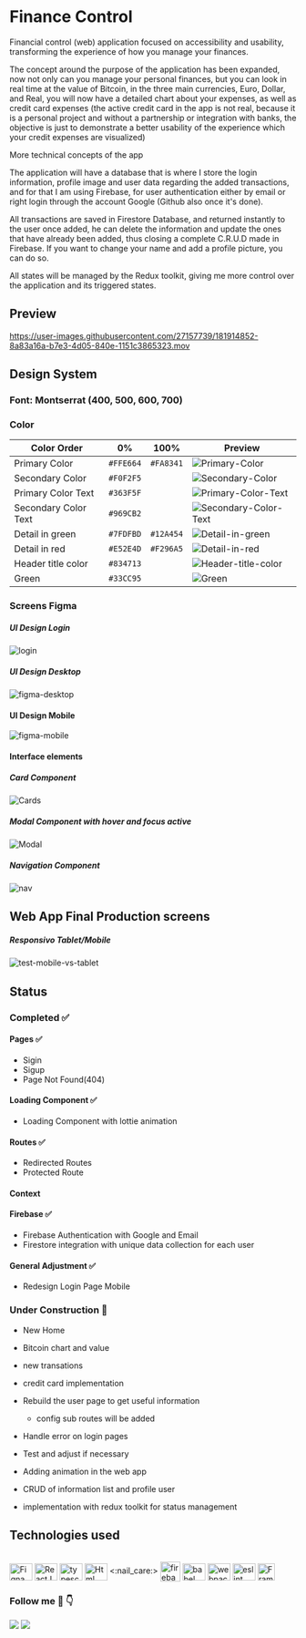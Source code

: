 # Finance Control

Financial control (web) application focused on accessibility and usability, transforming the experience of how you manage your finances.

The concept around the purpose of the application has been expanded, now not only can you manage your personal finances, but you can look in real time at the value of Bitcoin, in the three main currencies, Euro, Dollar, and Real, you will now have a detailed chart about your expenses, as well as credit card expenses (the active credit card in the app is not real, because it is a personal project and without a partnership or integration with banks, the objective is just to demonstrate a better usability of the experience which your credit expenses are visualized)

More technical concepts of the app

The application will have a database that is where I store the login information, profile image and user data regarding the added transactions, and for that I am using Firebase, for user authentication either by email or right login through the account Google (Github also once it's done).


All transactions are saved in Firestore Database, and returned instantly to the user once added, he can delete the information and update the ones that have already been added, thus closing a complete C.R.U.D made in Firebase. If you want to change your name and add a profile picture, you can do so.


All states will be managed by the Redux toolkit, giving me more control over the application and its triggered states.

## Preview 
https://user-images.githubusercontent.com/27157739/181914852-8a83a16a-b7e3-4d05-840e-1151c3865323.mov

## Design System

### Font: Montserrat (400, 500, 600, 700)

### Color
| Color Order |  0% | 100% | Preview  |
|---------------|---------------|---------------|------|
| Primary Color | `#FFE664`  | `#FA8341` |![Primary-Color](https://user-images.githubusercontent.com/27157739/181995021-9573d4c8-36fc-4b62-9320-2e96f01617db.svg) |
| Secondary Color | `#F0F2F5` | | ![Secondary-Color](https://user-images.githubusercontent.com/27157739/181995593-772b8894-8e45-48f1-965a-8dfd33b8dd23.svg) |
| Primary Color Text| `#363F5F` | | ![Primary-Color-Text](https://user-images.githubusercontent.com/27157739/181995687-2e4bc773-95c7-412a-b434-c9d89c4c466d.svg) |
| Secondary Color Text| `#969CB2` | | ![Secondary-Color-Text](https://user-images.githubusercontent.com/27157739/181995595-76335c81-7879-44cf-8243-18482d766895.svg) | 
| Detail in green| `#7FDFBD` | `#12A454` | ![Detail-in-green](https://user-images.githubusercontent.com/27157739/181995791-f8588799-9101-4ccd-96b9-2edb17e8f0f7.svg) |
| Detail in red| `#E52E4D` | `#F296A5` | ![Detail-in-red](https://user-images.githubusercontent.com/27157739/181995896-615fd709-8c88-4a38-a74e-f5370a1eb0c6.svg) |
| Header title color | `#834713` | | ![Header-title-color](https://user-images.githubusercontent.com/27157739/181995922-ac8fd502-df3e-4b73-a8bd-cc740acf28ab.svg) |
| Green | `#33CC95` | | ![Green](https://user-images.githubusercontent.com/27157739/181995934-40715750-0143-4431-bbd6-3fd6c0b7edbc.svg) |



### Screens Figma

##### UI Design Login

![login](https://user-images.githubusercontent.com/27157739/183252681-fac1930f-d5c8-4b09-b6a8-c7f19826650c.png)

##### UI Design Desktop 

![figma-desktop](https://user-images.githubusercontent.com/27157739/181994854-a9575e09-f100-4e8f-b6f4-0312d5847a90.png)

#### UI Design Mobile 
![figma-mobile](https://user-images.githubusercontent.com/27157739/181994857-93f3bc33-fa85-415f-bfb3-72bda4516111.png)

#### Interface elements

##### Card Component
![Cards](https://user-images.githubusercontent.com/27157739/181994918-21d39e53-c566-4130-ab5a-fd7c211a4982.png)


##### Modal Component with hover and focus active
![Modal](https://user-images.githubusercontent.com/27157739/181994924-ae62eec5-4feb-48aa-8008-72e878b46b5b.png)

##### Navigation Component
![nav](https://user-images.githubusercontent.com/27157739/181994926-85dc86fb-e730-4279-9064-791d656e8fca.png)


## Web App Final Production screens

##### Responsivo Tablet/Mobile 
![test-mobile-vs-tablet](https://user-images.githubusercontent.com/27157739/181996059-e5dbb78e-bcf5-4674-bf51-5e6e2f7520e0.png)


## Status

### Completed :white_check_mark:

#### Pages :white_check_mark:

- Sigin
- Sigup
- Page Not Found(404)


#### Loading Component :white_check_mark:

- Loading Component with lottie animation


#### Routes :white_check_mark:

- Redirected Routes
- Protected Route

#### Context 

#### Firebase :white_check_mark:

- Firebase Authentication with Google and Email
- Firestore integration with unique data collection for each user 

#### General Adjustment :white_check_mark:

- Redesign Login Page Mobile


### Under Construction :construction:

- New Home
- Bitcoin chart and value
- new transations
- credit card implementation
- Rebuild the user page to get useful information
  - config sub routes will be added
  
- Handle error on login pages
- Test and adjust if necessary
- Adding animation in the web app
- CRUD of information list and profile user 
- implementation with redux toolkit for status management

## Technologies used

<div style="display: inline_block"><br>
  <img align="center"  alt="Figna" height="30" width="40" src="https://cdn.jsdelivr.net/gh/devicons/devicon/icons/figma/figma-original.svg">
  <img align="center"  alt="ReactJS" height="30" width="40" src="https://cdn.jsdelivr.net/gh/devicons/devicon/icons/react/react-original.svg">
  <img align="center"  alt="typescript" height="30" width="40" src="https://cdn.jsdelivr.net/gh/devicons/devicon/icons/typescript/typescript-original.svg">
  <img align="center"  alt="Html" height="30" width="40" src="https://cdn.jsdelivr.net/gh/devicons/devicon/icons/html5/html5-original.svg">
  <:nail_care:>
   <img align="center"  alt="firebase" height="35" width="35" src="https://cdn.jsdelivr.net/gh/devicons/devicon/icons/firebase/firebase-plain-wordmark.svg">  
  <img align="center"  alt="babel" height="30" width="40" src="https://cdn.jsdelivr.net/gh/devicons/devicon/icons/babel/babel-original.svg">
  <img align="center"  alt="webpack" height="30" width="40" src="https://cdn.jsdelivr.net/gh/devicons/devicon/icons/webpack/webpack-original.svg">
  <img align="center"  alt="eslint" height="30" width="40" src="https://cdn.jsdelivr.net/gh/devicons/devicon/icons/eslint/eslint-original.svg">
  <img align="center"  alt="Frame Motion" height="30" width="30" src="https://user-images.githubusercontent.com/27157739/185726445-a7664858-4301-4e1e-852d-3ca2c7777268.png">

 
 
</div>


### Follow me :hugs: :point_down:
<div> 
  <a href="https://instagram.com/adson.san.dev" target="_blank"><img src="https://img.shields.io/badge/-Instagram-%23E4405F?style=for-the-badge&logo=instagram&logoColor=white" target="_blank"></a>
  <a href="https://www.linkedin.com/in/adson-santos-72ba75140/" target="_blank"><img src="https://img.shields.io/badge/-LinkedIn-%230077B5?style=for-the-badge&logo=linkedin&logoColor=white" target="_blank"></a>
</div>

